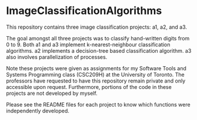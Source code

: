 # ImageClassificationAlgorithms
This repository contains three image classification projects: a1, a2, and a3. 

The goal amongst all three projects was to classify hand-written digits from 0 to 9. Both a1 and a3 implement k-nearest-neighbour classification algorithms. a2 implements a decision-tree based classification algorithm. a3 also involves parallelization of processes.

Note these projects were given as assignments for my Software Tools and Systems Programming class (CSC209H) at the University of Toronto. The professors have requested to have this repository remain private and only accessible upon request. Furthermore, portions of the code in these projects are not developed by myself. 

Please see the README files for each project to know which functions were independently developed. 
